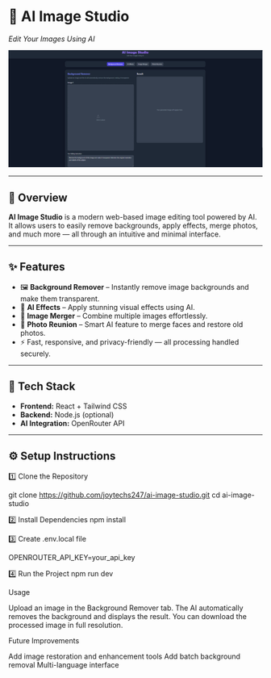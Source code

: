 # 🧠 AI Image Studio  
_Edit Your Images Using AI_  

![AI Image Studio Preview](./preview.png)

---

## 🚀 Overview  
**AI Image Studio** is a modern web-based image editing tool powered by AI.  
It allows users to easily remove backgrounds, apply effects, merge photos, and much more — all through an intuitive and minimal interface.  

---

## ✨ Features  
- 🖼️ **Background Remover** – Instantly remove image backgrounds and make them transparent.  
- 🎨 **AI Effects** – Apply stunning visual effects using AI.  
- 🧩 **Image Merger** – Combine multiple images effortlessly.  
- 👥 **Photo Reunion** – Smart AI feature to merge faces and restore old photos.  
- ⚡ Fast, responsive, and privacy-friendly — all processing handled securely.  

---

## 🧰 Tech Stack  
- **Frontend:** React + Tailwind CSS  
- **Backend:** Node.js (optional)  
- **AI Integration:** OpenRouter API  

---

## ⚙️ Setup Instructions  

1️⃣ Clone the Repository  

git clone https://github.com/joytechs247/ai-image-studio.git
cd ai-image-studio

2️⃣ Install Dependencies
npm install

3️⃣ Create .env.local file

OPENROUTER_API_KEY=your_api_key

4️⃣ Run the Project
npm run dev



Usage

Upload an image in the Background Remover tab.
The AI automatically removes the background and displays the result.
You can download the processed image in full resolution.

Future Improvements

Add image restoration and enhancement tools
Add batch background removal
Multi-language interface
